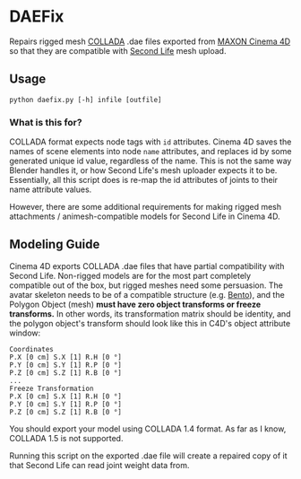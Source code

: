 # DAEFix

Repairs rigged mesh [COLLADA](https://www.khronos.org/collada/) .dae files exported from [MAXON Cinema 4D](https://www.maxon.net/en-us/products/cinema-4d/overview/) so that they are compatible with [Second Life](https://secondlife.com/) mesh upload.

## Usage
```
python daefix.py [-h] infile [outfile]
```

### What is this for?

COLLADA format expects node tags with `id` attributes. Cinema 4D saves the names of scene elements into node `name` attributes, and replaces id by some generated unique id value, regardless of the name. This is not the same way Blender handles it, or how Second Life's mesh uploader expects it to be. Essentially, all this script does is re-map the id attributes of joints to their name attribute values.

However, there are some additional requirements for making rigged mesh attachments / animesh-compatible models for Second Life in Cinema 4D.


## Modeling Guide

Cinema 4D exports COLLADA .dae files that have partial compatibility with Second Life. Non-rigged models are for the most part completely compatible out of the box, but rigged meshes need some persuasion. The avatar skeleton needs to be of a compatible structure (e.g. [Bento](http://wiki.secondlife.com/wiki/Project_Bento_Testing#Current_Content_.26_Resources)), and the Polygon Object (mesh) **must have zero object transforms or freeze transforms.** In other words, its transformation matrix should be identity, and the polygon object's transform should look like this in C4D's object attribute window:

```
Coordinates
P.X [0 cm] S.X [1] R.H [0 °]
P.Y [0 cm] S.Y [1] R.P [0 °]
P.Z [0 cm] S.Z [1] R.B [0 °]
...
Freeze Transformation
P.X [0 cm] S.X [1] R.H [0 °]
P.Y [0 cm] S.Y [1] R.P [0 °]
P.Z [0 cm] S.Z [1] R.B [0 °]
```

You should export your model using COLLADA 1.4 format. As far as I know, COLLADA 1.5 is not supported.


Running this script on the exported .dae file will create a repaired copy of it that Second Life can read joint weight data from.
